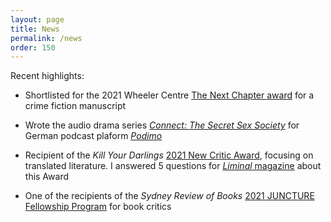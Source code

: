 ```yaml
---
layout: page
title: News
permalink: /news
order: 150
---
```


Recent highlights:

- Shortlisted for the 2021 Wheeler Centre [The Next Chapter award](https://www.wheelercentre.com/next-chapter/meet-the-2021-writers/)
 for a crime fiction manuscript

- Wrote the audio drama series [_Connect: The Secret Sex Society_](https://podimo.com/de/shows/974c9b3f-b10e-469c-8689-0a8ab487e128)
 for German podcast plaform [_Podimo_](https://podimo.com/en)

- Recipient of the _Kill Your Darlings_ [2021 New Critic Award](https://www.killyourdarlings.com.au/2020/12/announcing-kyds-2021-new-critic-may-ngo/), focusing on translated literature. I answered 5 questions for [_Liminal_ magazine](https://www.liminalmag.com/5-questions/may-ngo) about this Award

- One of the recipients of the _Sydney Review of Books_ [2021 JUNCTURE Fellowship Program](https://sydneyreviewofbooks.com/juncture2021/) for book critics
